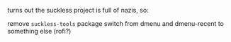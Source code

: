 turns out the suckless project is full of nazis, so:

remove `suckless-tools` package
switch from dmenu and dmenu-recent to something else (rofi?)
